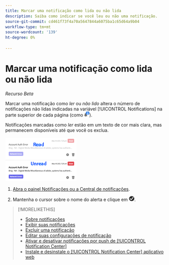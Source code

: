 ```yaml
---
title: Marcar uma notificação como lida ou não lida
description: Saiba como indicar se você leu ou não uma notificação.
source-git-commit: cd461f73f4a70a5647844a6075ba1c65d64a9b04
workflow-type: tm+mt
source-wordcount: '139'
ht-degree: 0%

---
```


# Marcar uma notificação como lida ou não lida

*Recurso Beta*

Marcar uma notificação como *ler* ou *não lido* altera o número de notificações não lidas indicadas na variável [!UICONTROL Notifications] na parte superior de cada página (como ![Ícone Notificações com contador de notificações não lidas](/help/search-social-commerce/assets/notifications-unread.png "Ícone Notificações com contador de notificações não lidas")).

Notificações marcadas como *ler* estão em um texto de cor mais clara, mas permanecem disponíveis até que você os exclua.

![Notificações Lidas e Não Lidas](/help/search-social-commerce/assets/notifications-read-vs-unread.png "Notificações Lidas e Não Lidas")

1. [Abra o painel Notificações ou a Central de notificações](notification-view.md).

1. Mantenha o cursor sobre o nome do alerta e clique em ![Marcar como lido ou não lido](/help/search-social-commerce/assets/notifications-read-unread.png "Marcar como lido ou não lido").

>[!MORELIKETHIS]
>
>* [Sobre notificações](/help/search-social-commerce/notifications/notification-about.md)
>* [Exibir suas notificações](notification-view.md)
>* [Excluir uma notificação](notification-delete.md)
>* [Editar suas configurações de notificação](notification-edit.md)
>* [Ativar e desativar notificações por push de [!UICONTROL Notification Center]](notifications-push-enable-disable.md)
>* [Instale e desinstale o [!UICONTROL Notification Center] aplicativo web](notification-app-install-uninstall.md)

